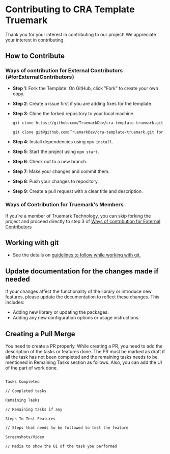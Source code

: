 # Contributing to CRA Template Truemark

Thank you for your interest in contributing to our project! We appreciate your interest in contributing.

## How to Contribute

### Ways of contribution for External Contributors {#forExternalContributors}

- **Step 1**: 
    Fork the Template: On GitHub, click "Fork" to create your own copy.

- **Step 2**: 
    Create a issue first if you are adding fixes for the template.

- **Step 3**: 
    Clone the forked repository to your local machine.

    ```md 
    git clone https://github.com/TruemarkDev/cra-template-truemark.git for https.

    git clone git@github.com:TruemarkDev/cra-template-truemark.git for ssh.
    ```

- **Step 4**: 
    Install dependencies using `npm install`.

- **Step 5**: 
    Start the project using `npm start`.

- **Step 6**: 
    Check out to a new branch.

- **Step 7**: 
    Make your changes and commit them.

- **Step 8**: 
    Push your changes to repository.

- **Step 9**: 
    Create a pull request with a clear title and description.

### Ways of Contribution for Truemark's Members

If you're a member of Truemark Technology, you can skip forking the project and proceed directly to step 3 of [Ways of contribution for External Contributors](#forExternalContributors)

## Working with git

- See the details on [guidelines to follow while working with git.](https://handbook.truemark.dev/docs/guidelines/git)

## Update documentation for the changes made if needed

If your changes affect the functionality of the library or introduce new features, please update the documentation to reflect these changes. This includes:

-  Adding new library or updating the packages.
-  Adding any new configuration options or usage instructions.

## Creating a Pull Merge

You need to create a PR properly. While creating a PR, you need to add the description of the tasks or features done. The PR must be marked as draft if all the task has not been completed and the remaining tasks needs to be mentioned in Remaining Tasks section as follows. Also, you can add the UI of the part of work done.

```md

Tasks Completed

// Completed tasks

Remaining Tasks

// Remaining tasks if any

Steps To Test Features

// Steps that needs to be followed to test the feature

Screenshots/Video

// Media to show the UI of the task you performed

```
